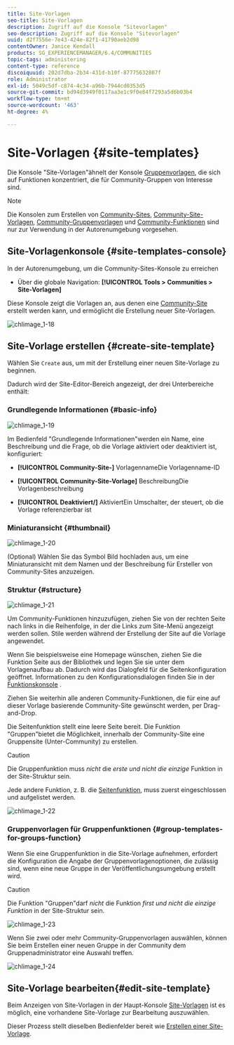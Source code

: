 ```yaml
---
title: Site-Vorlagen
seo-title: Site-Vorlagen
description: Zugriff auf die Konsole "Sitevorlagen"
seo-description: Zugriff auf die Konsole "Sitevorlagen"
uuid: d2f7556e-7e43-424e-82f1-41790aeb2d98
contentOwner: Janice Kendall
products: SG_EXPERIENCEMANAGER/6.4/COMMUNITIES
topic-tags: administering
content-type: reference
discoiquuid: 202d7dba-2b34-431d-b10f-87775632807f
role: Administrator
exl-id: 5049c5df-c874-4c34-a96b-7944cd0353d5
source-git-commit: bd94d3949f0117aa3e1c9f0e84f7293a5d6b03b4
workflow-type: tm+mt
source-wordcount: '463'
ht-degree: 4%

---
```


# Site-Vorlagen {#site-templates}

Die Konsole &quot;Site-Vorlagen&quot;ähnelt der Konsole [Gruppenvorlagen](tools-groups.md), die sich auf Funktionen konzentriert, die für Community-Gruppen von Interesse sind.

>[!NOTE]
>
>Die Konsolen zum Erstellen von [Community-Sites](sites-console.md), [Community-Site-Vorlagen](sites.md), [Community-Gruppenvorlagen](tools-groups.md) und [Community-Funktionen](functions.md) sind nur zur Verwendung in der Autorenumgebung vorgesehen.

## Site-Vorlagenkonsole {#site-templates-console}

In der Autorenumgebung, um die Community-Sites-Konsole zu erreichen

* Über die globale Navigation: **[!UICONTROL Tools > Communities > Site-Vorlagen]**

Diese Konsole zeigt die Vorlagen an, aus denen eine [Community-Site](sites-console.md) erstellt werden kann, und ermöglicht die Erstellung neuer Site-Vorlagen.

![chlimage_1-18](assets/chlimage_1-18.png)

## Site-Vorlage erstellen {#create-site-template}

Wählen Sie `Create` aus, um mit der Erstellung einer neuen Site-Vorlage zu beginnen.

Dadurch wird der Site-Editor-Bereich angezeigt, der drei Unterbereiche enthält:

### Grundlegende Informationen {#basic-info}

![chlimage_1-19](assets/chlimage_1-19.png)

Im Bedienfeld &quot;Grundlegende Informationen&quot;werden ein Name, eine Beschreibung und die Frage, ob die Vorlage aktiviert oder deaktiviert ist, konfiguriert:

* **[!UICONTROL Community-Site-]**
VorlagennameDie Vorlagenname-ID

* **[!UICONTROL Community-Site-Vorlage]**
BeschreibungDie Vorlagenbeschreibung

* **[!UICONTROL Deaktiviert/]**
AktiviertEin Umschalter, der steuert, ob die Vorlage referenzierbar ist

### Miniaturansicht {#thumbnail}

![chlimage_1-20](assets/chlimage_1-20.png)

(Optional) Wählen Sie das Symbol Bild hochladen aus, um eine Miniaturansicht mit dem Namen und der Beschreibung für Ersteller von Community-Sites anzuzeigen.

### Struktur {#structure}

![chlimage_1-21](assets/chlimage_1-21.png)

Um Community-Funktionen hinzuzufügen, ziehen Sie von der rechten Seite nach links in die Reihenfolge, in der die Links zum Site-Menü angezeigt werden sollen. Stile werden während der Erstellung der Site auf die Vorlage angewendet.

Wenn Sie beispielsweise eine Homepage wünschen, ziehen Sie die Funktion Seite aus der Bibliothek und legen Sie sie unter dem Vorlagenaufbau ab. Dadurch wird das Dialogfeld für die Seitenkonfiguration geöffnet. Informationen zu den Konfigurationsdialogen finden Sie in der [Funktionskonsole](functions.md) .

Ziehen Sie weiterhin alle anderen Community-Funktionen, die für eine auf dieser Vorlage basierende Community-Site gewünscht werden, per Drag-and-Drop.

Die Seitenfunktion stellt eine leere Seite bereit. Die Funktion &quot;Gruppen&quot;bietet die Möglichkeit, innerhalb der Community-Site eine Gruppensite (Unter-Community) zu erstellen.

>[!CAUTION]
>
>Die Gruppenfunktion muss *nicht* die *erste und nicht die einzige* Funktion in der Site-Struktur sein.
>
>Jede andere Funktion, z. B. die [Seitenfunktion](functions.md#page-function), muss zuerst eingeschlossen und aufgelistet werden.

![chlimage_1-22](assets/chlimage_1-22.png)

### Gruppenvorlagen für Gruppenfunktionen {#group-templates-for-groups-function}

Wenn Sie eine Gruppenfunktion in die Site-Vorlage aufnehmen, erfordert die Konfiguration die Angabe der Gruppenvorlagenoptionen, die zulässig sind, wenn eine neue Gruppe in der Veröffentlichungsumgebung erstellt wird.

>[!CAUTION]
>
>Die Funktion &quot;Gruppen&quot;darf *nicht* die Funktion *first und nicht die einzige Funktion* in der Site-Struktur sein.

![chlimage_1-23](assets/chlimage_1-23.png)

Wenn Sie zwei oder mehr Community-Gruppenvorlagen auswählen, können Sie beim Erstellen einer neuen Gruppe in der Community dem Gruppenadministrator eine Auswahl treffen.

![chlimage_1-24](assets/chlimage_1-24.png)

##  Site-Vorlage bearbeiten{#edit-site-template}

Beim Anzeigen von Site-Vorlagen in der Haupt-Konsole [Site-Vorlagen](#site-templates-console) ist es möglich, eine vorhandene Site-Vorlage zur Bearbeitung auszuwählen.

Dieser Prozess stellt dieselben Bedienfelder bereit wie [Erstellen einer Site-Vorlage](#create-site-template).
